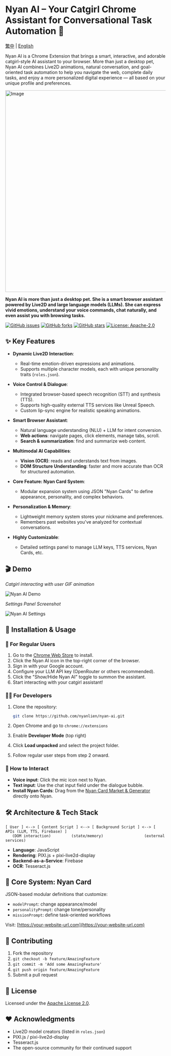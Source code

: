 # Nyan AI – Your Catgirl Chrome Assistant for Conversational Task Automation 🐾
[繁中](README.zh-Hant.md) | [English](README.md)

Nyan AI is a Chrome Extension that brings a smart, interactive, and adorable catgirl-style AI assistant to your browser. More than just a desktop pet, Nyan AI combines Live2D animations, natural conversation, and goal-oriented task automation to help you navigate the web, complete daily tasks, and enjoy a more personalized digital experience — all based on your unique profile and preferences.

<img width="1218" height="633" alt="Image" src="https://github.com/user-attachments/assets/d8340957-9a86-482a-8656-53fea331fd8c" />

**Nyan AI is more than just a desktop pet. She is a smart browser assistant powered by Live2D and large language models (LLMs). She can express vivid emotions, understand your voice commands, chat naturally, and even assist you with browsing tasks.**

[![GitHub issues](https://img.shields.io/github/issues/nyanlien/nyan-ai)](https://github.com/nyanlien/nyan-ai/issues)
[![GitHub forks](https://img.shields.io/github/forks/nyanlien/nyan-ai)](https://github.com/nyanlien/nyan-ai/network)
[![GitHub stars](https://img.shields.io/github/stars/nyanlien/nyan-ai)](https://github.com/nyanlien/nyan-ai/stargazers)
[![License: Apache-2.0](https://img.shields.io/badge/License-Apache%202.0-blue.svg)](https://www.apache.org/licenses/LICENSE-2.0)

## ✨ Key Features

* **Dynamic Live2D Interaction**:

  * Real-time emotion-driven expressions and animations.
  * Supports multiple character models, each with unique personality traits (`roles.json`).

* **Voice Control & Dialogue**:

  * Integrated browser-based speech recognition (STT) and synthesis (TTS).
  * Supports high-quality external TTS services like Unreal Speech.
  * Custom lip-sync engine for realistic speaking animations.

* **Smart Browser Assistant**:

  * Natural language understanding (NLU) + LLM for intent conversion.
  * **Web actions**: navigate pages, click elements, manage tabs, scroll.
  * **Search & summarization**: find and summarize web content.

* **Multimodal AI Capabilities**:

  * **Vision (OCR)**: reads and understands text from images.
  * **DOM Structure Understanding**: faster and more accurate than OCR for structured automation.

* **Core Feature: Nyan Card System**:

  * Modular expansion system using JSON "Nyan Cards" to define appearance, personality, and complex behaviors.

* **Personalization & Memory**:

  * Lightweight memory system stores your nickname and preferences.
  * Remembers past websites you've analyzed for contextual conversations.

* **Highly Customizable**:

  * Detailed settings panel to manage LLM keys, TTS services, Nyan Cards, etc.

## 🎬 Demo

*Catgirl interacting with user GIF animation*

![Nyan AI Demo](https://user-images.githubusercontent.com/your-username/your-repo/assets/demo.gif)

*Settings Panel Screenshot*

![Nyan AI Settings](https://user-images.githubusercontent.com/your-username/your-repo/assets/settings_popup.png)

## 🚀 Installation & Usage

### 👤 For Regular Users

1. Go to the [Chrome Web Store]() to install. <!-- Add your link here -->
2. Click the Nyan AI icon in the top-right corner of the browser.
3. Sign in with your Google account.
4. Configure your LLM API key (OpenRouter or others recommended).
5. Click the "Show/Hide Nyan AI" toggle to summon the assistant.
6. Start interacting with your catgirl assistant!

### 🧑‍💻 For Developers

1. Clone the repository:

   ```bash
   git clone https://github.com/nyanlien/nyan-ai.git
   ```
2. Open Chrome and go to `chrome://extensions`
3. Enable **Developer Mode** (top right)
4. Click **Load unpacked** and select the project folder.
5. Follow regular user steps from step 2 onward.

### 🎤 How to Interact

* **Voice input**: Click the mic icon next to Nyan.
* **Text input**: Use the chat input field under the dialogue bubble.
* **Install Nyan Cards**: Drag from the [Nyan Card Market & Generator](https://your-website-url.com) <!-- Replace with your site --> directly onto Nyan.

## 🛠️ Architecture & Tech Stack

```
[ User ] <--> [ Content Script ] <--> [ Background Script ] <--> [ APIs (LLM, TTS, Firebase) ]
   (DOM interaction)         (state/memory)                  (external services)
```

* **Language**: JavaScript
* **Rendering**: PIXI.js + pixi-live2d-display
* **Backend-as-a-Service**: Firebase
* **OCR**: Tesseract.js

## 🧩 Core System: Nyan Card

JSON-based modular definitions that customize:

* `modelPrompt`: change appearance/model
* `personalityPrompt`: change tone/personality
* `missionPrompt`: define task-oriented workflows

Visit: [https://your-website-url.com](https://your-website-url.com) <!-- Replace with your website -->

## 🤝 Contributing

1. Fork the repository
2. `git checkout -b feature/AmazingFeature`
3. `git commit -m 'Add some AmazingFeature'`
4. `git push origin feature/AmazingFeature`
5. Submit a pull request

## 📜 License

Licensed under the [Apache License 2.0](https://www.apache.org/licenses/LICENSE-2.0).

## ❤️ Acknowledgments

* Live2D model creators (listed in `roles.json`)
* PIXI.js / pixi-live2d-display
* Tesseract.js
* The open-source community for their continued support
